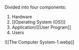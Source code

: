 Divided into four components:
1. Hardware
2. [[Operating System (OS)]]
3. Application/[[User Program]]
4. Users

![[The Computer System-1.webp]]
